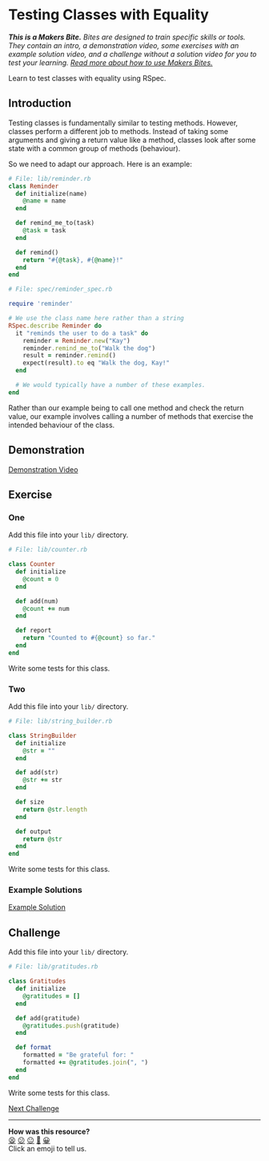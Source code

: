 # Testing Classes with Equality

_**This is a Makers Bite.** Bites are designed to train specific skills or
tools. They contain an intro, a demonstration video, some exercises with an
example solution video, and a challenge without a solution video for you to test
your learning. [Read more about how to use Makers
Bites.](https://github.com/makersacademy/course/blob/main/labels/bites.md)_

Learn to test classes with equality using RSpec.

## Introduction

Testing classes is fundamentally similar to testing methods. However, classes
perform a different job to methods. Instead of taking some arguments and giving
a return value like a method, classes look after some state with a common group
of methods (behaviour).

So we need to adapt our approach. Here is an example:

```ruby
# File: lib/reminder.rb
class Reminder
  def initialize(name)
    @name = name
  end

  def remind_me_to(task)
    @task = task
  end

  def remind()
    return "#{@task}, #{@name}!"
  end
end
```

```ruby
# File: spec/reminder_spec.rb

require 'reminder'

# We use the class name here rather than a string
RSpec.describe Reminder do
  it "reminds the user to do a task" do
    reminder = Reminder.new("Kay")
    reminder.remind_me_to("Walk the dog")
    result = reminder.remind()
    expect(result).to eq "Walk the dog, Kay!"
  end

  # We would typically have a number of these examples.
end
```

Rather than our example being to call one method and check the return value, our
example involves calling a number of methods that exercise the intended
behaviour of the class.

## Demonstration

[Demonstration Video](https://www.youtube.com/watch?v=8vWmgQ3WCU0&t=1015s)

## Exercise

### One

Add this file into your `lib/` directory.

```ruby
# File: lib/counter.rb

class Counter
  def initialize
    @count = 0
  end

  def add(num)
    @count += num
  end

  def report
    return "Counted to #{@count} so far."
  end
end
```

Write some tests for this class.

### Two

Add this file into your `lib/` directory.

```ruby
# File: lib/string_builder.rb

class StringBuilder
  def initialize
    @str = ""
  end

  def add(str)
    @str += str
  end

  def size
    return @str.length
  end

  def output
    return @str
  end
end
```

Write some tests for this class.

### Example Solutions

[Example Solution](https://www.youtube.com/watch?v=8vWmgQ3WCU0&t=1440s)

## Challenge

Add this file into your `lib/` directory.

```ruby
# File: lib/gratitudes.rb

class Gratitudes
  def initialize
    @gratitudes = []
  end

  def add(gratitude)
    @gratitudes.push(gratitude)
  end

  def format
    formatted = "Be grateful for: "
    formatted += @gratitudes.join(", ")
  end
end
```

Write some tests for this class.


[Next Challenge](03_testing_for_errors_bite.md)

<!-- BEGIN GENERATED SECTION DO NOT EDIT -->

---

**How was this resource?**  
[😫](https://airtable.com/shrUJ3t7KLMqVRFKR?prefill_Repository=makersacademy/golden-square&prefill_File=bites/02_testing_classes_with_equality_bite.md&prefill_Sentiment=😫) [😕](https://airtable.com/shrUJ3t7KLMqVRFKR?prefill_Repository=makersacademy/golden-square&prefill_File=bites/02_testing_classes_with_equality_bite.md&prefill_Sentiment=😕) [😐](https://airtable.com/shrUJ3t7KLMqVRFKR?prefill_Repository=makersacademy/golden-square&prefill_File=bites/02_testing_classes_with_equality_bite.md&prefill_Sentiment=😐) [🙂](https://airtable.com/shrUJ3t7KLMqVRFKR?prefill_Repository=makersacademy/golden-square&prefill_File=bites/02_testing_classes_with_equality_bite.md&prefill_Sentiment=🙂) [😀](https://airtable.com/shrUJ3t7KLMqVRFKR?prefill_Repository=makersacademy/golden-square&prefill_File=bites/02_testing_classes_with_equality_bite.md&prefill_Sentiment=😀)  
Click an emoji to tell us.

<!-- END GENERATED SECTION DO NOT EDIT -->

